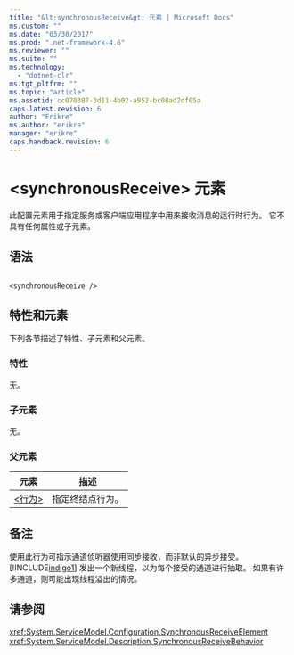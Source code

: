 ```yaml
---
title: "&lt;synchronousReceive&gt; 元素 | Microsoft Docs"
ms.custom: ""
ms.date: "03/30/2017"
ms.prod: ".net-framework-4.6"
ms.reviewer: ""
ms.suite: ""
ms.technology: 
  - "dotnet-clr"
ms.tgt_pltfrm: ""
ms.topic: "article"
ms.assetid: cc070387-3d11-4b02-a952-bc08ad2df05a
caps.latest.revision: 6
author: "Erikre"
ms.author: "erikre"
manager: "erikre"
caps.handback.revision: 6
---
```

# &lt;synchronousReceive&gt; 元素
此配置元素用于指定服务或客户端应用程序中用来接收消息的运行时行为。  它不具有任何属性或子元素。  
  
## 语法  
  
```  
  
<synchronousReceive />  
```  
  
## 特性和元素  
 下列各节描述了特性、子元素和父元素。  
  
### 特性  
 无。  
  
### 子元素  
 无。  
  
### 父元素  
  
|元素|描述|  
|--------|--------|  
|[\<行为\>](../../../../../docs/framework/configure-apps/file-schema/wcf/behavior-of-endpointbehaviors.md)|指定终结点行为。|  
  
## 备注  
 使用此行为可指示通道侦听器使用同步接收，而非默认的异步接受。  [!INCLUDE[indigo1](../../../../../includes/indigo1-md.md)] 发出一个新线程，以为每个接受的通道进行抽取。  如果有许多通道，则可能出现线程溢出的情况。  
  
## 请参阅  
 <xref:System.ServiceModel.Configuration.SynchronousReceiveElement>   
 <xref:System.ServiceModel.Description.SynchronousReceiveBehavior>